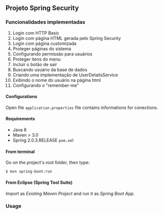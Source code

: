## Projeto Spring Security


### Funcionalidades implementadas

1. Login com HTTP Basic
2. Login com página HTML gerada pelo Spring Security
3. Login com página customizada
4. Proteger páginas do sistema
5. Configurando permissão para usuários
6. Proteger itens do menu
7. Incluir o botão de sair
8. Buscando usuário da base de dados
9. Criando uma implementação de UserDetailsService
10. Exibindo o nome do usuário na página html
11. Configurando o "remember-me"

#### Configurations

Open file `application.properties` file contains informations for conections.

#### Requirements

- Java 8
- Maven > 3.0
- Spring 2.0.3.RELEASE `pom.xml`

#### From terminal

Go on the project's root folder, then type:

    $ mvn spring-boot:run

#### From Eclipse (Spring Tool Suite)

Import as *Existing Maven Project* and run it as *Spring Boot App*.

### Usage
